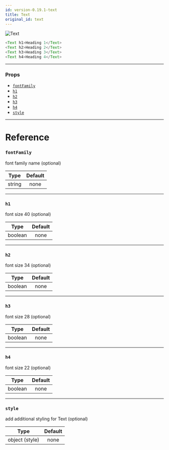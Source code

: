 ```yaml
---
id: version-0.19.1-text
title: Text
original_id: text
---
```


![Text](/react-native-elements/img/text.png)

```js
<Text h1>Heading 1</Text>
<Text h2>Heading 2</Text>
<Text h3>Heading 3</Text>
<Text h4>Heading 4</Text>
```

---

### Props

* [`fontFamily`](#fontfamily)
* [`h1`](#h1)
* [`h2`](#h2)
* [`h3`](#h3)
* [`h4`](#h4)
* [`style`](#style)

---

# Reference

### `fontFamily`

font family name (optional)

|  Type  | Default |
| :----: | :-----: |
| string |  none   |

---

### `h1`

font size 40 (optional)

|  Type   | Default |
| :-----: | :-----: |
| boolean |  none   |

---

### `h2`

font size 34 (optional)

|  Type   | Default |
| :-----: | :-----: |
| boolean |  none   |

---

### `h3`

font size 28 (optional)

|  Type   | Default |
| :-----: | :-----: |
| boolean |  none   |

---

### `h4`

font size 22 (optional)

|  Type   | Default |
| :-----: | :-----: |
| boolean |  none   |

---

### `style`

add additional styling for Text (optional)

|      Type      | Default |
| :------------: | :-----: |
| object (style) |  none   |
